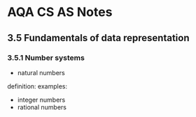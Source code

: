# AQA CS AS Notes

## 3.5 Fundamentals of data representation

### 3.5.1 Number systems
+ natural numbers

definition:
examples: 
+ integer numbers
+ rational numbers
